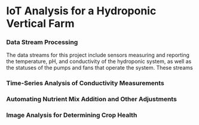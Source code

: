 # IoT Analysis for a Hydroponic Vertical Farm

### Data Stream Processing
The data streams for this project include sensors measuring and reporting the temperature, pH, and conductivity of the hydroponic system, 
as well as the statuses of the pumps and fans that operate the system. These streams

### Time-Series Analysis of Conductivity Measurements

### Automating Nutrient Mix Addition and Other Adjustments

### Image Analysis for Determining Crop Health
